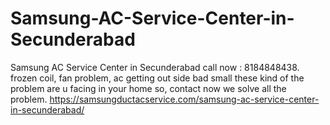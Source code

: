# Samsung-AC-Service-Center-in-Secunderabad
Samsung AC Service Center in Secunderabad call now : 8184848438. frozen coil, fan problem, ac getting out side bad small these kind of the problem are u facing in your home so, contact now we solve all the  problem.  https://samsungductacservice.com/samsung-ac-service-center-in-secunderabad/
